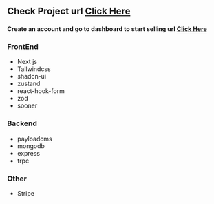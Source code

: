## Check Project url [Click Here](https://digitalmarketplace-production-e139.up.railway.app/)

#### Create an account and go to dashboard to start selling url [Click Here](https://digitalmarketplace-production-e139.up.railway.app/sign-up)

### FrontEnd

-   Next js
-   Tailwindcss
-   shadcn-ui
-   zustand
-   react-hook-form
-   zod
-   sooner

### Backend

-   payloadcms
-   mongodb
-   express
-   trpc

### Other

- Stripe
